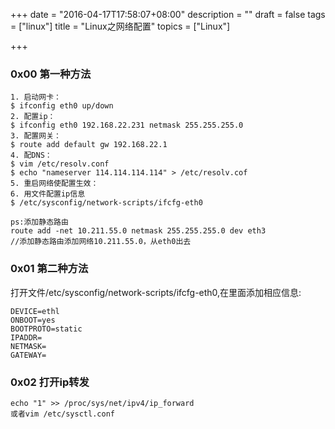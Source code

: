+++
date = "2016-04-17T17:58:07+08:00"
description = ""
draft = false
tags = ["linux"]
title = "Linux之网络配置"
topics = ["Linux"]

+++

### 0x00 第一种方法
```
1. 启动网卡：  
$ ifconfig eth0 up/down
2. 配置ip：  
$ ifconfig eth0 192.168.22.231 netmask 255.255.255.0
3. 配置网关：
$ route add default gw 192.168.22.1
4. 配DNS：  
$ vim /etc/resolv.conf  
$ echo "nameserver 114.114.114.114" > /etc/resolv.cof
5. 重启网络使配置生效：  
6. 用文件配置ip信息
$ /etc/sysconfig/network-scripts/ifcfg-eth0

ps:添加静态路由
route add -net 10.211.55.0 netmask 255.255.255.0 dev eth3
//添加静态路由添加网络10.211.55.0，从eth0出去
```

### 0x01 第二种方法
打开文件/etc/sysconfig/network-scripts/ifcfg-eth0,在里面添加相应信息:
```
DEVICE=ethl
ONBOOT=yes
BOOTPROTO=static
IPADDR=
NETMASK=
GATEWAY=
```

### 0x02 打开ip转发
```
echo "1" >> /proc/sys/net/ipv4/ip_forward
或者vim /etc/sysctl.conf
```